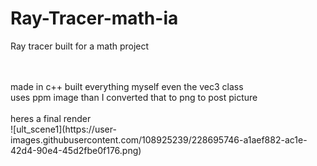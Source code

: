 # Ray-Tracer-math-ia
Ray tracer built for a math project

<br>
<br>
made in c++ built everything myself even the vec3 class
<br>
uses ppm image than I converted that to png to post picture
<br>
<br>
heres a final render
<br>
![ult_scene1](https://user-images.githubusercontent.com/108925239/228695746-a1aef882-ac1e-42d4-90e4-45d2fbe0f176.png)
